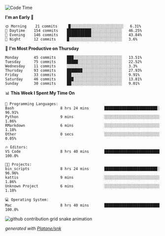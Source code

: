 <!--START_SECTION:waka-->
![Code Time](http://img.shields.io/badge/Code%20Time-109%20hrs%2034%20mins-blue)

**I'm an Early 🐤** 

```text
🌞 Morning    21 commits     █░░░░░░░░░░░░░░░░░░░░░░░░   6.31% 
🌆 Daytime    154 commits    ███████████░░░░░░░░░░░░░░   46.25% 
🌃 Evening    146 commits    ███████████░░░░░░░░░░░░░░   43.84% 
🌙 Night      12 commits     █░░░░░░░░░░░░░░░░░░░░░░░░   3.6%

```
📅 **I'm Most Productive on Thursday** 

```text
Monday       45 commits     ███░░░░░░░░░░░░░░░░░░░░░░   13.51% 
Tuesday      75 commits     █████░░░░░░░░░░░░░░░░░░░░   22.52% 
Wednesday    11 commits     ░░░░░░░░░░░░░░░░░░░░░░░░░   3.3% 
Thursday     93 commits     ███████░░░░░░░░░░░░░░░░░░   27.93% 
Friday       33 commits     ██░░░░░░░░░░░░░░░░░░░░░░░   9.91% 
Saturday     46 commits     ███░░░░░░░░░░░░░░░░░░░░░░   13.81% 
Sunday       30 commits     ██░░░░░░░░░░░░░░░░░░░░░░░   9.01%

```


📊 **This Week I Spent My Time On** 

```text
💬 Programming Languages: 
Bash                     8 hrs 24 mins       ████████████████████████░   96.91% 
Python                   9 mins              ░░░░░░░░░░░░░░░░░░░░░░░░░   1.86% 
RMarkdown                6 mins              ░░░░░░░░░░░░░░░░░░░░░░░░░   1.18% 
Other                    0 secs              ░░░░░░░░░░░░░░░░░░░░░░░░░   0.05%

🔥 Editors: 
VS Code                  8 hrs 40 mins       █████████████████████████   100.0%

🐱‍💻 Projects: 
bin_scripts              8 hrs 24 mins       ████████████████████████░   96.96% 
kattis                   9 mins              ░░░░░░░░░░░░░░░░░░░░░░░░░   1.86% 
Unknown Project          6 mins              ░░░░░░░░░░░░░░░░░░░░░░░░░   1.18%

💻 Operating System: 
Mac                      8 hrs 40 mins       █████████████████████████   100.0%

```


<!--END_SECTION:waka-->


<!--Snake Game-->
![github contribution grid snake animation](https://raw.githubusercontent.com/viggo-gascou/viggo-gascou/output/github-contribution-grid-snake.svg)

_generated with [Platane/snk](https://github.com/Platane/snk)_
<!--Snake Game-->

